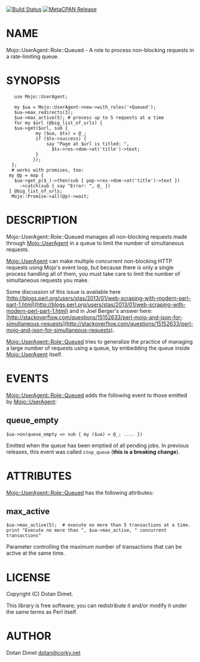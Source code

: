 [![Build Status](https://travis-ci.org/dotandimet/Mojo-UserAgent-Role-Queued.svg?branch=master)](https://travis-ci.org/dotandimet/Mojo-UserAgent-Role-Queued) [![MetaCPAN Release](https://badge.fury.io/pl/Mojo-UserAgent-Role-Queued.svg)](https://metacpan.org/release/Mojo-UserAgent-Role-Queued)
# NAME

Mojo::UserAgent::Role::Queued - A role to process non-blocking requests in a rate-limiting queue.

# SYNOPSIS

       use Mojo::UserAgent;

       my $ua = Mojo::UserAgent->new->with_roles('+Queued');
       $ua->max_redirects(3);
       $ua->max_active(5); # process up to 5 requests at a time
       for my $url (@big_list_of_urls) {
       $ua->get($url, sub {
               my ($ua, $tx) = @_;
               if ($tx->success) {
                   say "Page at $url is titled: ",
                     $tx->res->dom->at('title')->text;
               }
              });
      };
      # works with promises, too:
     my @p = map {
       $ua->get_p($_)->then(sub { pop->res->dom->at('title')->text })
         ->catch(sub { say "Error: ", @_ })
     } @big_list_of_urls;
      Mojo::Promise->all(@p)->wait;
    

# DESCRIPTION

Mojo::UserAgent::Role::Queued manages all non-blocking requests made through [Mojo::UserAgent](https://metacpan.org/pod/Mojo::UserAgent) in a queue to limit the number of simultaneous requests.

[Mojo::UserAgent](https://metacpan.org/pod/Mojo::UserAgent) can make multiple concurrent non-blocking HTTP requests using Mojo's event loop, but because there is only a single process handling all of them, you must take care to limit the number of simultaneous requests you make.

Some discussion of this issue is available here
[http://blogs.perl.org/users/stas/2013/01/web-scraping-with-modern-perl-part-1.html](http://blogs.perl.org/users/stas/2013/01/web-scraping-with-modern-perl-part-1.html)
and in Joel Berger's answer here:
[http://stackoverflow.com/questions/15152633/perl-mojo-and-json-for-simultaneous-requests](http://stackoverflow.com/questions/15152633/perl-mojo-and-json-for-simultaneous-requests).

[Mojo::UserAgent::Role::Queued](https://metacpan.org/pod/Mojo::UserAgent::Role::Queued) tries to generalize the practice of managing a large number of requests using a queue, by embedding the queue inside [Mojo::UserAgent](https://metacpan.org/pod/Mojo::UserAgent) itself.

# EVENTS

[Mojo::UserAgent::Role::Queued](https://metacpan.org/pod/Mojo::UserAgent::Role::Queued) adds the following event to those emitted by [Mojo::UserAgent](https://metacpan.org/pod/Mojo::UserAgent):

## queue\_empty

    $ua->on(queue_empty => sub { my ($ua) = @_; .... })

Emitted when the queue has been emptied of all pending jobs. In previous releases, this event was called `stop_queue` (**this is a breaking change**).

# ATTRIBUTES

[Mojo::UserAgent::Role::Queued](https://metacpan.org/pod/Mojo::UserAgent::Role::Queued) has the following attributes:

## max\_active

    $ua->max_active(5);  # execute no more than 5 transactions at a time.
    print "Execute no more than ", $ua->max_active, " concurrent transactions"

Parameter controlling the maximum number of transactions that can be active at the same time.

## 

# LICENSE

Copyright (C) Dotan Dimet.

This library is free software; you can redistribute it and/or modify
it under the same terms as Perl itself.

# AUTHOR

Dotan Dimet <dotan@corky.net>
